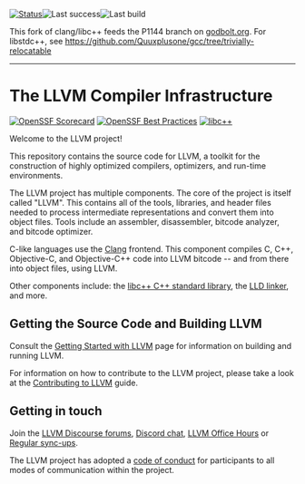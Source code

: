 [![Status](https://github.com/compiler-explorer/compiler-workflows/actions/workflows//build-daily-clang_relocatable.yml/badge.svg)](https://github.com/compiler-explorer/compiler-workflows/actions/workflows//build-daily-clang_relocatable.yml)![Last success](https://img.shields.io/badge/dynamic/json?color=success&label=Last+OK&query=%24.last_success.timestamp&url=https%3A%2F%2Flambda.compiler-explorer.com%2Fcompiler-build%2Fclang_relocatable)![Last build](https://img.shields.io/badge/dynamic/json?color=yellow&label=Last+build&query=%24.last_build.timestamp&url=https%3A%2F%2Flambda.compiler-explorer.com%2Fcompiler-build%2Fclang_relocatable)

This fork of clang/libc++ feeds the P1144 branch on [godbolt.org](https://godbolt.org/z/qT7fYr95Y).
For libstdc++, see https://github.com/Quuxplusone/gcc/tree/trivially-relocatable

----

# The LLVM Compiler Infrastructure

[![OpenSSF Scorecard](https://api.securityscorecards.dev/projects/github.com/llvm/llvm-project/badge)](https://securityscorecards.dev/viewer/?uri=github.com/llvm/llvm-project)
[![OpenSSF Best Practices](https://www.bestpractices.dev/projects/8273/badge)](https://www.bestpractices.dev/projects/8273)
[![libc++](https://github.com/llvm/llvm-project/actions/workflows/libcxx-build-and-test.yaml/badge.svg?branch=main&event=schedule)](https://github.com/llvm/llvm-project/actions/workflows/libcxx-build-and-test.yaml?query=event%3Aschedule)

Welcome to the LLVM project!

This repository contains the source code for LLVM, a toolkit for the
construction of highly optimized compilers, optimizers, and run-time
environments.

The LLVM project has multiple components. The core of the project is
itself called "LLVM". This contains all of the tools, libraries, and header
files needed to process intermediate representations and convert them into
object files. Tools include an assembler, disassembler, bitcode analyzer, and
bitcode optimizer.

C-like languages use the [Clang](https://clang.llvm.org/) frontend. This
component compiles C, C++, Objective-C, and Objective-C++ code into LLVM bitcode
-- and from there into object files, using LLVM.

Other components include:
the [libc++ C++ standard library](https://libcxx.llvm.org),
the [LLD linker](https://lld.llvm.org), and more.

## Getting the Source Code and Building LLVM

Consult the
[Getting Started with LLVM](https://llvm.org/docs/GettingStarted.html#getting-the-source-code-and-building-llvm)
page for information on building and running LLVM.

For information on how to contribute to the LLVM project, please take a look at
the [Contributing to LLVM](https://llvm.org/docs/Contributing.html) guide.

## Getting in touch

Join the [LLVM Discourse forums](https://discourse.llvm.org/), [Discord
chat](https://discord.gg/xS7Z362),
[LLVM Office Hours](https://llvm.org/docs/GettingInvolved.html#office-hours) or
[Regular sync-ups](https://llvm.org/docs/GettingInvolved.html#online-sync-ups).

The LLVM project has adopted a [code of conduct](https://llvm.org/docs/CodeOfConduct.html) for
participants to all modes of communication within the project.
